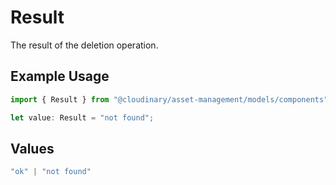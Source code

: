 # Result

The result of the deletion operation.

## Example Usage

```typescript
import { Result } from "@cloudinary/asset-management/models/components";

let value: Result = "not found";
```

## Values

```typescript
"ok" | "not found"
```